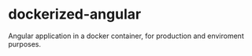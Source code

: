 # dockerized-angular
Angular application in a docker container, for production and enviroment purposes.
